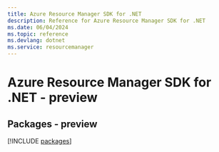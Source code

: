 ```yaml
---
title: Azure Resource Manager SDK for .NET
description: Reference for Azure Resource Manager SDK for .NET
ms.date: 06/04/2024
ms.topic: reference
ms.devlang: dotnet
ms.service: resourcemanager
---
```

# Azure Resource Manager SDK for .NET - preview
## Packages - preview
[!INCLUDE [packages](resource-manager-index.md)]